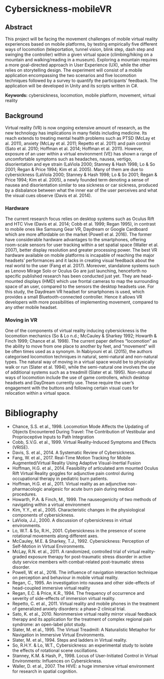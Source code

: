 # Cybersickness-mobileVR

## Abstract
This project will be facing the movement challenges of mobile virtual reality experiences based on mobile platforms, by testing empirically five different ways of locomotion (teleportation, tunnel vision, blink step, dash step and swinging the controller) within a given virtual space (climbing/hiking on a mountain and walking/reading in a museum). Exploring a mountain requires a more goal-directed approach in User Experience (UX), while the other relies on storytelling design. The experiment will consist of a mobile application encompassing the two scenarios and five locomotion techniques followed by a survey to quantify the participants’ feedback. The application will be developed in Unity and its scripts written in C#.

**Keywords:** cybersickness, locomotion, mobile platform, movement, virtual reality

## Background
Virtual reality (VR) is now ongoing extensive amount of research, as the new technology has implications in many fields including medicine. Its reach extends to treating mental health problems such as PTSD (McLay et al. 2011), anxiety (McLay et al. 2011; Repetto et al. 2011) and pain control (Sato et al. 2010; Hoffman et al. 2014; Hoffman et al. 2011). However, exposure of an user within a virtual environment (VE) has shown a range of uncomfortable symptoms such as headaches, nausea, vertigo, disorientation and eye strain (LaViola 2000; Stanney & Hash 1998; Lo & So 2001; Regan & Price 1994; Kim et al. 2005). Many of them are due to cybersickness (LaViola 2000; Stanney & Hash 1998; Lo & So 2001; Regan & Price 1994; Kim et al. 2005), a newly founded term denoting a sense of nausea and disorientation similar to sea sickness or car sickness, produced by a disbalance between what the inner ear of the user perceives and what the visual cues observe (Davis et al. 2014).

### Hardware
The current research focus relies on desktop systems such as Oculus Rift and HTC Vive (Davis et al. 2014; Cobb et al. 1999; Regan 1995), in contrast to mobile ones like Samsung Gear VR, Daydream or Google Cardboard which are more affordable on the market (Powell et al. 2016). The former have considerable hardware advantages to the smartphones, offering room-scale sensors for user tracking within a set spatial space (Waller et al. 2007), better display resolution and greater processing power. The best VR hardware available on mobile platforms is incapable of reaching the major headsets’ performances and it lacks in creating visual feedback about the real world to the user (Fang et al. 2017). Moreover, standalone systems such as Lenovo Mirage Solo or Oculus Go are just launching, henceforth no specific published research has been conducted just yet. They are head-mounted displays (HMD) which use frontal cameras to map the surrounding space of an user, compared to the sensors the desktop headsets use. For this study, the Daydream VR headset for smartphones is used, which provides a small Bluetooth-connected controller. Hence it allows VR developers with more possibilities of implementing movement, compared to any other mobile headset.

### Moving in VR
One of the components of virtual reality inducing cybersickness is the locomotion mechanics (So & Lo n.d.; McCauley & Sharkey 1992; Howarth & Finch 1999; Chance et al. 1998). The current paper defines “locomotion” as the ability to move from one place to another by feet, and “movement” will be often times used as a synonym. In Nabiyouni et al. (2015), the authors categorised locomotion techniques in natural, semi-natural and non-natural types. The natural way of moving in a virtual space would be to physically walk or run (Slater et al. 1994), while the semi-natural one involves the use of additional systems such as a treadmill (Slater et al. 1995). Non-natural ways of locomotion include the use of game controllers, which desktop headsets and DayDream currently use. These require the user’s engagement with the buttons and following certain visual cues for relocation within a virtual space.



# Bibliography
- Chance, S.S. et al., 1998. Locomotion Mode Affects the Updating of Objects Encountered During Travel: The Contribution of Vestibular and Proprioceptive Inputs to Path Integration
- Cobb, S.V.G. et al., 1999. Virtual Reality-Induced Symptoms and Effects (VRISE).
- Davis, S. et al., 2014. A Systematic Review of Cybersickness.
- Fang, W. et al., 2017. Real-Time Motion Tracking for Mobile Augmented/Virtual Reality Using Adaptive Visual-Inertial Fusion
- Hoffman, H.G. et al., 2014. Feasibility of articulated arm mounted Oculus Rift Virtual Reality goggles for adjunctive pain control during occupational therapy in pediatric burn patients. 
- Hoffman, H.G. et al., 2011. Virtual reality as an adjunctive non-pharmacologic analgesic for acute burn pain during medical procedures. 
- Howarth, P.A. & Finch, M., 1999. The nauseogenicity of two methods of navigating within a virtual environment
- Kim, Y.Y., et al., 2005. Characteristic changes in the physiological components of cybersickness.
- LaViola, J.J., 2000. A discussion of cybersickness in virtual environments.
- Lo, W.T. & So, R.H., 2001. Cybersickness in the presence of scene rotational movements along different axes.
- McCauley, M.E. & Sharkey, T.J., 1992. Cybersickness: Perception of Self-Motion in Virtual Environments.
- McLay, R.N. et al., 2011. A randomized, controlled trial of virtual reality-graded exposure therapy for post-traumatic stress disorder in active duty service members with combat-related post-traumatic stress disorder.
- Powell, W. et al., 2016. The influence of navigation interaction technique on perception and behaviour in mobile virtual reality.
- Regan, C., 1995. An investigation into nausea and other side-effects of head-coupled immersive virtual reality
- Regan, E.C. & Price, K.R., 1994. The frequency of occurrence and severity of side-effects of immersion virtual reality.
- Repetto, C. et al., 2011. Virtual reality and mobile phones in the treatment of generalized anxiety disorders: a phase-2 clinical trial.
- Sato, K. et al., 2010. Nonimmersive virtual reality mirror visual feedback therapy and its application for the treatment of complex regional pain syndrome: an open-label pilot study.
- Slater, M. et al., 1995. The Virtual Treadmill: A Naturalistic Metaphor for Navigation in Immersive Virtual Environments.
- Slater, M. et al., 1994. Steps and ladders in Virtual reality.
- So, R.H.Y. & Lo, W.T., Cybersickness: an experimental study to isolate the effects of rotational scene oscillations.
- Stanney, K.M. & Hash, P., 1998. Locus of User-Initiated Control in Virtual Environments: Influences on Cybersickness.
- Waller, D. et al., 2007. The HIVE: a huge immersive virtual environment for research in spatial cognition.

